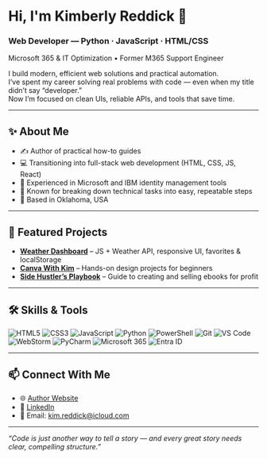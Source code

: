 # Hi, I'm Kimberly Reddick 👋  
### **Web Developer — Python · JavaScript · HTML/CSS**  
Microsoft 365 & IT Optimization • Former M365 Support Engineer  

I build modern, efficient web solutions and practical automation.  
I’ve spent my career solving real problems with code — even when my title didn’t say “developer.”  
Now I’m focused on clean UIs, reliable APIs, and tools that save time.  

---

## ✨ About Me  
- ✍️ Author of practical how-to guides  
- 💻 Transitioning into full-stack web development (HTML, CSS, JS, React)  
- 🔐 Experienced in Microsoft and IBM identity management tools  
- 🎯 Known for breaking down technical tasks into easy, repeatable steps  
- 📍 Based in Oklahoma, USA  

---

## 🚀 Featured Projects  
- [**Weather Dashboard**](https://github.com/YOUR-USERNAME/weather-dashboard) – JS + Weather API, responsive UI, favorites & localStorage  
- [**Canva With Kim**](https://github.com/YOUR-USERNAME/canva-with-kim) – Hands-on design projects for beginners  
- [**Side Hustler’s Playbook**](https://github.com/YOUR-USERNAME/side-hustlers-playbook) – Guide to creating and selling ebooks for profit  

---

## 🛠 Skills & Tools  
![HTML5](https://img.shields.io/badge/-HTML5-E34F26?style=flat&logo=html5&logoColor=white)
![CSS3](https://img.shields.io/badge/-CSS3-1572B6?style=flat&logo=css3)
![JavaScript](https://img.shields.io/badge/-JavaScript-F7DF1E?style=flat&logo=javascript)
![Python](https://img.shields.io/badge/-Python-3776AB?style=flat&logo=python)
![PowerShell](https://img.shields.io/badge/-PowerShell-5391FE?style=flat&logo=powershell)
![Git](https://img.shields.io/badge/-Git-F05032?style=flat&logo=git&logoColor=white)
![VS Code](https://img.shields.io/badge/-VS%20Code-007ACC?style=flat&logo=visual-studio-code)
![WebStorm](https://img.shields.io/badge/-WebStorm-000000?style=flat&logo=webstorm)
![PyCharm](https://img.shields.io/badge/-PyCharm-000000?style=flat&logo=pycharm)
![Microsoft 365](https://img.shields.io/badge/-Microsoft%20365-D83B01?style=flat&logo=microsoftoffice)
![Entra ID](https://img.shields.io/badge/-Entra%20ID-0066FF?style=flat&logo=microsoftazure)

---

## 📫 Connect With Me  
- 🌐 [Author Website](https://amazon.com/author/kimreddick)  
- 💼 [LinkedIn](https://www.linkedin.com/in/kimreddick)  
- 📧 Email: kim.reddick@icloud.com  

---
*“Code is just another way to tell a story — and every great story needs clear, compelling structure.”*

